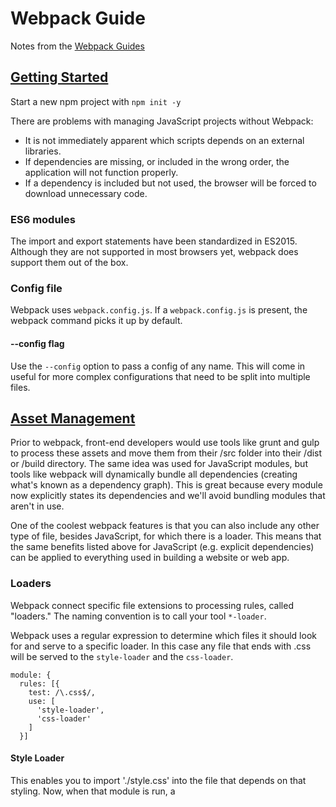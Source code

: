# Webpack Guide

Notes from the [Webpack Guides](https://webpack.js.org/guides/getting-started/)

## [Getting Started](https://webpack.js.org/guides/getting-started/)

Start a new npm project with `npm init -y`

There are problems with managing JavaScript projects without Webpack:

- It is not immediately apparent which scripts depends on an external libraries.
- If dependencies are missing, or included in the wrong order, the application will not function properly.
- If a dependency is included but not used, the browser will be forced to download unnecessary code.

### ES6 modules

The import and export statements have been standardized in ES2015. Although they are not supported in most browsers yet, webpack does support them out of the box.

### Config file

Webpack uses `webpack.config.js`. If a `webpack.config.js` is present, the webpack command picks it up by default.

#### --config flag

Use the `--config` option to pass a config of any name. This will come in useful for more complex configurations that need to be split into multiple files.

## [Asset Management](https://webpack.js.org/guides/asset-management/)

Prior to webpack, front-end developers would use tools like grunt and gulp to process these assets and move them from their /src folder into their /dist or /build directory. The same idea was used for JavaScript modules, but tools like webpack will dynamically bundle all dependencies (creating what's known as a dependency graph). This is great because every module now explicitly states its dependencies and we'll avoid bundling modules that aren't in use.

One of the coolest webpack features is that you can also include any other type of file, besides JavaScript, for which there is a loader. This means that the same benefits listed above for JavaScript (e.g. explicit dependencies) can be applied to everything used in building a website or web app.

### Loaders

Webpack connect specific file extensions to processing rules, called "loaders." The naming convention is to call your tool `*-loader`.

Webpack uses a regular expression to determine which files it should look for and serve to a specific loader. In this case any file that ends with .css will be served to the `style-loader` and the `css-loader`.

```
module: {
  rules: [{
    test: /\.css$/,
    use: [
      'style-loader',
      'css-loader'
    ]
  }]
```

#### Style Loader

This enables you to import './style.css' into the file that depends on that styling. Now, when that module is run, a <style> tag with the stringified css will be inserted into the <head> of your html file.

#### CSS-loader

The `css-loader` interprets `@import` and `url()` like `import/require()` and will resolve them.

### It's all about Loaders

Before we continue, recognize that all future assets, like images, icons, and fonts will follow the same pattern. We will add a rule that will do the same thing;

1. define the extension to _test_ using `test:`

2. define which loaders to use using `use:`

The real trick is to have a problem to solve and stop and think about what loader you can use that already exists because, it certainly exists.

#### Loading Images and Fonts

The `file-loader` is a multi-purpose loader that instructs webpack to emit the required object as file and to return its public url.

## Entry & Output

`entry` is the property which manages the files created for consumption by linking the key, or file name with the source location to be ingested.

`output` has a `filename` property which will resolve each key in `entry` and populate the `[name]` variable with each `entry` key. In this example, output will put a `app.bundle.js` and `print.bundle.js` into the `/dist` directory as stated in `path`

```
entry: {
  app: './src/index.js',
  print: './src/print.js'
},
output: {
  filename: '[name].bundle.js',
  path: path.resolve(__dirname, 'dist')
}
```
